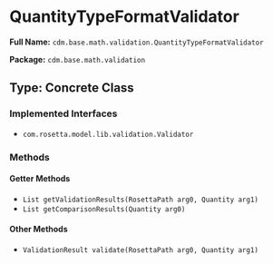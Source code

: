 # QuantityTypeFormatValidator

**Full Name:** `cdm.base.math.validation.QuantityTypeFormatValidator`

**Package:** `cdm.base.math.validation`

## Type: Concrete Class

### Implemented Interfaces

- `com.rosetta.model.lib.validation.Validator`

### Methods

#### Getter Methods

- `List getValidationResults(RosettaPath arg0, Quantity arg1)`
- `List getComparisonResults(Quantity arg0)`

#### Other Methods

- `ValidationResult validate(RosettaPath arg0, Quantity arg1)`

